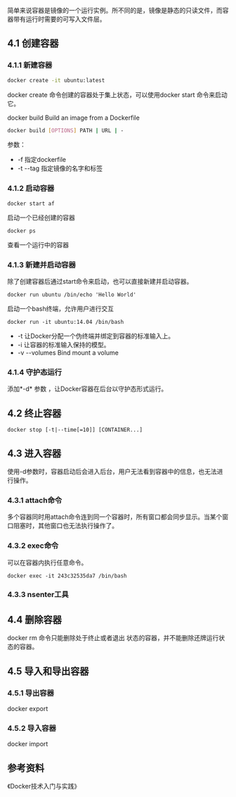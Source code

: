 
简单来说容器是镜像的一个运行实例。所不同的是，镜像是静态的只读文件，而容器带有运行时需要的可写入文件层。

## 4.1 创建容器
### 4.1.1 新建容器
```bash
docker create -it ubuntu:latest 
```
docker create 命令创建的容器处于集上状态，可以使用docker start 命令来启动它。



docker build
Build an image from a Dockerfile
```bash
docker build [OPTIONS] PATH | URL | -
```
参数：
* -f            指定dockerfile
* -t    --tag   指定镜像的名字和标签


### 4.1.2 启动容器
```
docker start af
```
启动一个已经创建的容器
```
docker ps
```
查看一个运行中的容器

### 4.1.3 新建并启动容器
除了创建容器后通过start命令来启动，也可以直接新建并启动容器。
```
docker run ubuntu /bin/echo 'Hello World'
```


启动一个bash终端，允许用户进行交互 
```
docker run -it ubuntu:14.04 /bin/bash
```
* -t 让Docker分配一个伪终端并绑定到容器的标准输入上。
* -i 让容器的标准输入保持的模型。
* -v    --volumes   Bind mount a volume

### 4.1.4 守护态运行
添加*-d* 参数 ，让Docker容器在后台以守护态形式运行。

## 4.2 终止容器
```
docker stop [-t|--time[=10]] [CONTAINER...]
```

## 4.3 进入容器
使用-d参数时，容器启动后会进入后台，用户无法看到容器中的信息，也无法进行操作。
### 4.3.1 attach命令
多个容器同时用attach命令连到同一个容器时，所有窗口都会同步显示。当某个窗口阻塞时，其他窗口也无法执行操作了。

### 4.3.2 exec命令
可以在容器内执行任意命令。
```
docker exec -it 243c32535da7 /bin/bash
```

### 4.3.3 nsenter工具

## 4.4 删除容器
docker rm 命令只能删除处于终止或者退出 状态的容器，并不能删除还牌运行状态的容器。

## 4.5 导入和导出容器
### 4.5.1 导出容器
docker export 
### 4.5.2 导入容器
docker import 

## 参考资料
《Docker技术入门与实践》